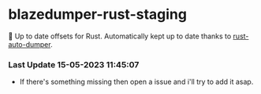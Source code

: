 # blazedumper-rust-staging

🚀 Up to date offsets for Rust. Automatically kept up to date thanks to [rust-auto-dumper](https://github.com/Akandesh/rust-auto-dumper).


### Last Update 15-05-2023 11:45:07
- If there's something missing then open a issue and i'll try to add it asap.